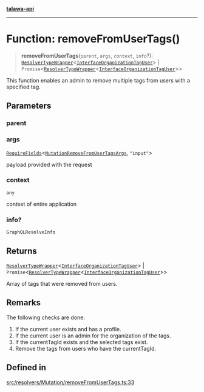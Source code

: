 [**talawa-api**](../../../../README.md)

***

# Function: removeFromUserTags()

> **removeFromUserTags**(`parent`, `args`, `context`, `info`?): [`ResolverTypeWrapper`](../../../../types/generatedGraphQLTypes/type-aliases/ResolverTypeWrapper.md)\<[`InterfaceOrganizationTagUser`](../../../../models/OrganizationTagUser/interfaces/InterfaceOrganizationTagUser.md)\> \| `Promise`\<[`ResolverTypeWrapper`](../../../../types/generatedGraphQLTypes/type-aliases/ResolverTypeWrapper.md)\<[`InterfaceOrganizationTagUser`](../../../../models/OrganizationTagUser/interfaces/InterfaceOrganizationTagUser.md)\>\>

This function enables an admin to remove multiple tags from users with a specified tag.

## Parameters

### parent

### args

[`RequireFields`](../../../../types/generatedGraphQLTypes/type-aliases/RequireFields.md)\<[`MutationRemoveFromUserTagsArgs`](../../../../types/generatedGraphQLTypes/type-aliases/MutationRemoveFromUserTagsArgs.md), `"input"`\>

payload provided with the request

### context

`any`

context of entire application

### info?

`GraphQLResolveInfo`

## Returns

[`ResolverTypeWrapper`](../../../../types/generatedGraphQLTypes/type-aliases/ResolverTypeWrapper.md)\<[`InterfaceOrganizationTagUser`](../../../../models/OrganizationTagUser/interfaces/InterfaceOrganizationTagUser.md)\> \| `Promise`\<[`ResolverTypeWrapper`](../../../../types/generatedGraphQLTypes/type-aliases/ResolverTypeWrapper.md)\<[`InterfaceOrganizationTagUser`](../../../../models/OrganizationTagUser/interfaces/InterfaceOrganizationTagUser.md)\>\>

Array of tags that were removed from users.

## Remarks

The following checks are done:
1. If the current user exists and has a profile.
2. If the current user is an admin for the organization of the tags.
3. If the currentTagId exists and the selected tags exist.
4. Remove the tags from users who have the currentTagId.

## Defined in

[src/resolvers/Mutation/removeFromUserTags.ts:33](https://github.com/Suyash878/talawa-api/blob/b5a9d8b4a1ea678a3d6f5b710b3721f91a3052fc/src/resolvers/Mutation/removeFromUserTags.ts#L33)
